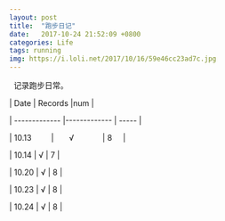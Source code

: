 ```yaml
---
layout: post
title:  "跑步日记"
date:   2017-10-24 21:52:09 +0800
categories: Life
tags: running
img: https://i.loli.net/2017/10/16/59e46cc23ad7c.jpg
---
```

 
记录跑步日常。  
  
  
| Date          | Records       |num    |

| ------------- |-------------  | ----- |

| 10.13         |       √             | 8     |

| 10.14         |       √             | 7     |

| 10.20         |       √             | 8     |

| 10.23         |       √             | 8     |

| 10.24         |       √             | 8     |


